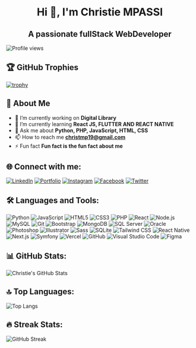 <div align="center">
  <h1>Hi 👋, I'm Christie MPASSI</h1>
  <h2>A passionate fullStack WebDeveloper</h2>
</div>

![Profile views](https://shields.io/badge/dynamic/json?url=https://api.github.com/users/christmp19&query=$.public_repos&label=Profile%20views&logo=github&style=flat)

## 🏆 GitHub Trophies
[![trophy](https://github-profile-trophy.vercel.app/?username=christmp19&theme=onedark)](https://github.com/christmp19)

## 🚀 About Me
- 🔭 I’m currently working on **Digital Library**
- 🌱 I’m currently learning **React JS, FLUTTER AND REACT NATIVE**
- 💬 Ask me about **Python, PHP, JavaScript, HTML, CSS**
- 📫 How to reach me **christmp19@gmail.com**
- ⚡ Fun fact **Fun fact is the fun fact about me**

## 🌐 Connect with me:
[![LinkedIn](https://img.shields.io/badge/-LinkedIn-0077B5?style=for-the-badge&logo=linkedin&logoColor=white)](https://www.linkedin.com/in/christie-tendresse-mpassi-8aa86925a)
[![Portfolio](https://img.shields.io/badge/-Portfolio-000000?style=for-the-badge&logo=vercel&logoColor=white)](https://personal-portfolio-christie-mpassi.vercel.app)
[![Instagram](https://img.shields.io/badge/-Instagram-E4405F?style=for-the-badge&logo=instagram&logoColor=white)](https://www.instagram.com/christ_mp5)
[![Facebook](https://img.shields.io/badge/-Facebook-1877F2?style=for-the-badge&logo=facebook&logoColor=white)](https://www.facebook.com/christy.mpassi?mibextid=LQQJ4d)
[![Twitter](https://img.shields.io/badge/-Twitter-1DA1F2?style=for-the-badge&logo=twitter&logoColor=white)](https://x.com/christ_mp5)

## 🛠 Languages and Tools:
![Python](https://img.shields.io/badge/-Python-3776AB?style=flat-square&logo=python&logoColor=white)
![JavaScript](https://img.shields.io/badge/-JavaScript-F7DF1E?style=flat-square&logo=javascript&logoColor=black)
![HTML5](https://img.shields.io/badge/-HTML5-E34F26?style=flat-square&logo=html5&logoColor=white)
![CSS3](https://img.shields.io/badge/-CSS3-1572B6?style=flat-square&logo=css3&logoColor=white)
![PHP](https://img.shields.io/badge/-PHP-777BB4?style=flat-square&logo=php&logoColor=white)
![React](https://img.shields.io/badge/-React-61DAFB?style=flat-square&logo=react&logoColor=black)
![Node.js](https://img.shields.io/badge/-Node.js-339933?style=flat-square&logo=node.js&logoColor=white)
![MySQL](https://img.shields.io/badge/-MySQL-4479A1?style=flat-square&logo=mysql&logoColor=white)
![Git](https://img.shields.io/badge/-Git-F05032?style=flat-square&logo=git&logoColor=white)
![Bootstrap](https://img.shields.io/badge/-Bootstrap-563D7C?style=flat-square&logo=bootstrap&logoColor=white)
![MongoDB](https://img.shields.io/badge/-MongoDB-47A248?style=flat-square&logo=mongodb&logoColor=white)
![SQL Server](https://img.shields.io/badge/-SQL%20Server-CC2927?style=flat-square&logo=microsoft-sql-server&logoColor=white)
![Oracle](https://img.shields.io/badge/-Oracle-F80000?style=flat-square&logo=oracle&logoColor=white)
![Photoshop](https://img.shields.io/badge/-Photoshop-31A8FF?style=flat-square&logo=adobe-photoshop&logoColor=black)
![Illustrator](https://img.shields.io/badge/-Illustrator-FF9A00?style=flat-square&logo=adobe-illustrator&logoColor=black)
![Sass](https://img.shields.io/badge/-Sass-CC6699?style=flat-square&logo=sass&logoColor=white)
![SQLite](https://img.shields.io/badge/-SQLite-003B57?style=flat-square&logo=sqlite&logoColor=white)
![Tailwind CSS](https://img.shields.io/badge/-Tailwind%20CSS-38B2AC?style=flat-square&logo=tailwind-css&logoColor=white)
![React Native](https://img.shields.io/badge/-React%20Native-61DAFB?style=flat-square&logo=react&logoColor=black)
![Next.js](https://img.shields.io/badge/-Next.js-000000?style=flat-square&logo=nextdotjs&logoColor=white)
![Symfony](https://img.shields.io/badge/-Symfony-000000?style=flat-square&logo=symfony&logoColor=white)
![Vercel](https://img.shields.io/badge/-Vercel-000000?style=flat-square&logo=vercel&logoColor=white)
![GitHub](https://img.shields.io/badge/-GitHub-181717?style=flat-square&logo=github&logoColor=white)
![Visual Studio Code](https://img.shields.io/badge/-Visual%20Studio%20Code-007ACC?style=flat-square&logo=visual-studio-code&logoColor=white)
![Figma](https://img.shields.io/badge/-Figma-F24E1E?style=flat-square&logo=figma&logoColor=white)


## 📊 GitHub Stats:
![Christie's GitHub Stats](https://github-readme-stats.vercel.app/api?username=christmp19&show_icons=true&theme=radical)

## 🔝 Top Languages:
![Top Langs](https://github-readme-stats.vercel.app/api/top-langs/?username=christmp19&layout=compact&theme=radical)

## 🔥 Streak Stats:
![GitHub Streak](https://github-readme-streak-stats.herokuapp.com/?user=christmp19&theme=radical)

